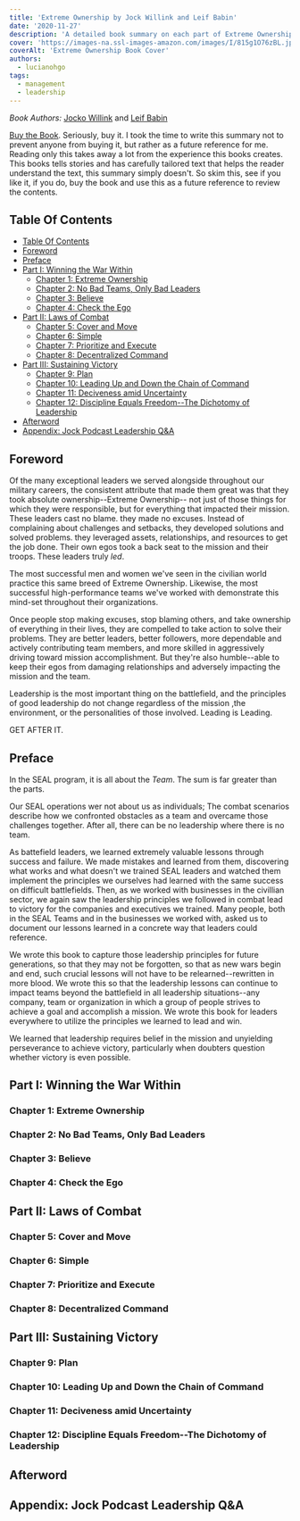 ```yaml
---
title: 'Extreme Ownership by Jock Willink and Leif Babin'
date: '2020-11-27'
description: 'A detailed book summary on each part of Extreme Ownership. A great book about leadership and winning.'
cover: 'https://images-na.ssl-images-amazon.com/images/I/815g1O76zBL.jpg'
coverAlt: 'Extreme Ownership Book Cover'
authors:
  - lucianohgo
tags:
  - management
  - leadership
---
```


*Book Authors:* [Jocko Willink](https://g.co/kgs/uxvXak) and
[Leif Babin](https://g.co/kgs/ZoH58G)

[Buy the Book](https://www.amazon.com/Extreme-Ownership-U-S-Navy-SEALs/dp/1250067057). Seriously, buy it. I took the time to write this summary not to prevent anyone from buying it, but rather as a future reference for me. Reading only this takes away a lot from the experience this books creates. This books tells stories and has carefully tailored text that helps the reader understand the text, this summary simply doesn't. So skim this, see if you like it, if you do, buy the book and use this as a future reference to review the contents.

## Table Of Contents

- [Table Of Contents](#table-of-contents)
- [Foreword](#foreword)
- [Preface](#preface)
- [Part I: Winning the War Within](#part-i-winning-the-war-within)
  - [Chapter 1: Extreme Ownership](#chapter-1-extreme-ownership)
  - [Chapter 2: No Bad Teams, Only Bad Leaders](#chapter-2-no-bad-teams-only-bad-leaders)
  - [Chapter 3: Believe](#chapter-3-believe)
  - [Chapter 4: Check the Ego](#chapter-4-check-the-ego)
- [Part II: Laws of Combat](#part-ii-laws-of-combat)
  - [Chapter 5: Cover and Move](#chapter-5-cover-and-move)
  - [Chapter 6: Simple](#chapter-6-simple)
  - [Chapter 7: Prioritize and Execute](#chapter-7-prioritize-and-execute)
  - [Chapter 8: Decentralized Command](#chapter-8-decentralized-command)
- [Part III: Sustaining Victory](#part-iii-sustaining-victory)
  - [Chapter 9: Plan](#chapter-9-plan)
  - [Chapter 10: Leading Up and Down the Chain of Command](#chapter-10-leading-up-and-down-the-chain-of-command)
  - [Chapter 11: Deciveness amid Uncertainty](#chapter-11-deciveness-amid-uncertainty)
  - [Chapter 12: Discipline Equals Freedom--The Dichotomy of Leadership](#chapter-12-discipline-equals-freedom--the-dichotomy-of-leadership)
- [Afterword](#afterword)
- [Appendix: Jock Podcast Leadership Q&A](#appendix-jock-podcast-leadership-qa)

## Foreword

Of the many exceptional leaders we served alongside throughout our military careers, the consistent attribute that made them great was that they took absolute ownership--Extreme Ownership-- not just of those things for which they were responsible, but for everything that impacted their mission. These leaders cast no blame. they made no excuses. Instead of complaining about challenges and setbacks, they developed solutions and solved problems. they leveraged assets, relationships, and resources to get the job done. Their own egos took a back seat to the mission and their troops. These leaders truly *led*.

The most successful men and women we've seen in the civilian world practice this same breed of Extreme Ownership. Likewise, the most successful high-performance teams we've worked with demonstrate this mind-set throughout their organizations.

Once people stop making excuses, stop blaming others, and take ownership of everything in their lives, they are compelled to take action to solve their problems. They are better leaders, better followers, more dependable and actively contributing team members, and more skilled in aggressively driving toward mission accomplishment. But they're also humble--able to keep their egos from damaging relationships and adversely impacting the mission and the team.

Leadership is the most important thing on the battlefield, and the principles of good leadership do not change regardless of the mission ,the environment, or the personalities of those involved. Leading is Leading.

GET AFTER IT.

## Preface

In the SEAL program, it is all about the *Team*. The sum is far greater than the parts.

Our SEAL operations wer not about us as individuals; The combat scenarios describe how we confronted obstacles as a team and overcame those challenges together. After all, there can be no leadership where there is no team.

As battefield leaders, we learned extremely valuable lessons through success and failure. We made mistakes and learned from them, discovering what works and what doesn't we trained SEAL leaders and watched them implement the principles we ourselves had learned with the same success on difficult battlefields. Then, as we worked with businesses in the civillian sector, we again saw the leadership principles we followed in combat lead to victory for the companies and executives we trained. Many people, both in the SEAL Teams and in the businesses we worked with, asked us to document our lessons learned in a concrete way that leaders could reference.

We wrote this book to capture those leadership principles for future generations, so that they may not be forgotten, so that as new wars begin and end, such crucial lessons will not have to be relearned--rewritten in more blood. We wrote this so that the leadership lessons can continue to impact teams beyond the battlefield in all leadership situations--any company, team or organization in which a group of people strives to achieve a goal and accomplish a mission. We wrote this book for leaders everywhere to utilize the principles we learned to lead and win.

We learned that leadership requires belief in the mission and unyielding perseverance to achieve victory, particularly when doubters question whether victory is even possible.

## Part I: Winning the War Within

### Chapter 1: Extreme Ownership

### Chapter 2: No Bad Teams, Only Bad Leaders

### Chapter 3: Believe

### Chapter 4: Check the Ego

## Part II: Laws of Combat

### Chapter 5: Cover and Move

### Chapter 6: Simple

### Chapter 7: Prioritize and Execute

### Chapter 8: Decentralized Command

## Part III: Sustaining Victory

### Chapter 9: Plan

### Chapter 10: Leading Up and Down the Chain of Command

### Chapter 11: Deciveness amid Uncertainty

### Chapter 12: Discipline Equals Freedom--The Dichotomy of Leadership

## Afterword

## Appendix: Jock Podcast Leadership Q&A
